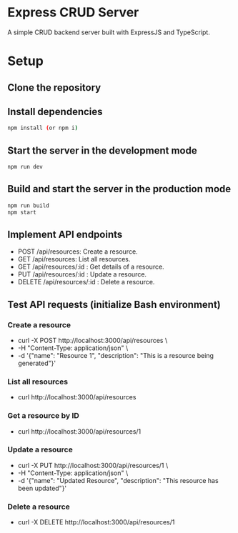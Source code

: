 # Express CRUD Server

A simple CRUD backend server built with ExpressJS and TypeScript.

# Setup

## Clone the repository

## Install dependencies

```sh
npm install (or npm i)
```

## Start the server in the development mode

```sh
npm run dev
```

## Build and start the server in the production mode

```sh
npm run build
npm start
```

## Implement API endpoints

- POST /api/resources: Create a resource.
- GET /api/resources: List all resources.
- GET /api/resources/:id : Get details of a resource.
- PUT /api/resources/:id : Update a resource.
- DELETE /api/resources/:id : Delete a resource.

## Test API requests (initialize Bash environment)

### Create a resource

- curl -X POST http://localhost:3000/api/resources \
- -H "Content-Type: application/json" \
- -d '{"name": "Resource 1", "description": "This is a resource being generated"}'

### List all resources

- curl http://localhost:3000/api/resources

### Get a resource by ID

- curl http://localhost:3000/api/resources/1

### Update a resource

- curl -X PUT http://localhost:3000/api/resources/1 \
- -H "Content-Type: application/json" \
- -d '{"name": "Updated Resource", "description": "This resource has been updated"}'

### Delete a resource

- curl -X DELETE http://localhost:3000/api/resources/1
